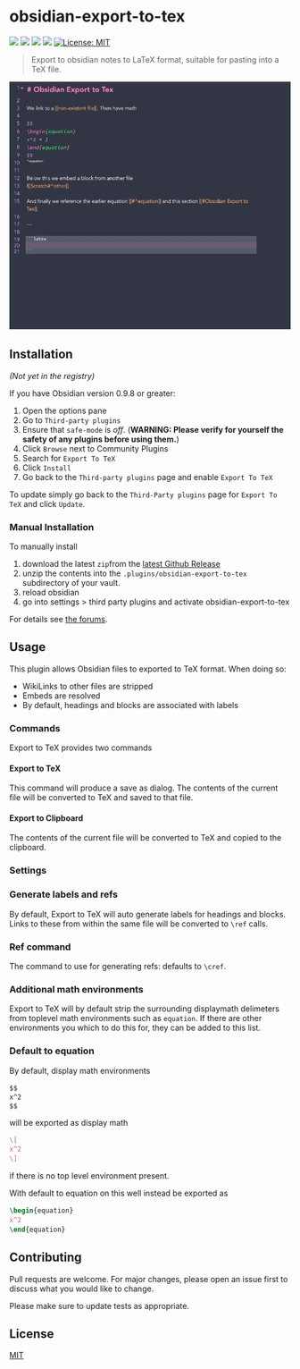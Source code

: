 # obsidian-export-to-tex
[![](https://img.shields.io/github/v/release/raineszm/obsidian-export-to-tex?style=for-the-badge)](https://github.com/raineszm/obsidian-export-to-tex/releases/latest)
![](https://img.shields.io/github/commits-since/raineszm/obsidian-export-to-tex/latest?style=for-the-badge)
![](https://img.shields.io/github/manifest-json/minAppVersion/raineszm/obsidian-export-to-tex?color=red&label=Min%20Obsidian%20Version&style=for-the-badge)
![](https://img.shields.io/github/downloads/raineszm/obsidian-export-to-tex/total?style=for-the-badge)
[![License: MIT](https://img.shields.io/badge/License-MIT-yellow.svg?style=for-the-badge)](#license)

> Export to obsidian notes to LaTeX format, suitable for pasting into a TeX file.
> 
![](https://raw.githubusercontent.com/raineszm/obsidian-export-to-tex/master/images/export-to-clipboard.gif)

## Installation

*(Not yet in the registry)*

If you have Obsidian version 0.9.8 or greater:

1. Open the options pane
1. Go to `Third-party plugins`
1. Ensure that `safe-mode` is *off*. (**WARNING: Please verify for yourself the safety of any plugins before using them.**)
1. Click `Browse` next to Community Plugins
1. Search for `Export To TeX`
1. Click `Install`
1. Go back to the `Third-party plugins` page and enable `Export To TeX`

To update simply go back to the `Third-Party plugins` page for `Export To TeX` and click `Update`.


### Manual Installation
To manually install
 1. download the latest `zip`from the [latest Github Release](https://github.com/raineszm/obsidian-export-to-tex/releases/latest)
 1. unzip the contents into the `.plugins/obsidian-export-to-tex` subdirectory of your vault.
 1. reload obsidian
 1. go into settings > third party plugins and activate obsidian-export-to-tex

For details see [the forums](https://forum.obsidian.md/t/plugins-mini-faq/7737).

## Usage

This plugin allows Obsidian files to exported to TeX format.
When doing so:
- WikiLinks to other files are stripped
- Embeds are resolved
- By default, headings and blocks are associated with labels


### Commands
Export to TeX provides two commands

#### Export to TeX

This command will produce a save as dialog. The contents of the current file will be converted to TeX and saved to that file.

#### Export to Clipboard

The contents of the current file will be converted to TeX and copied to the clipboard.

### Settings

### Generate labels and refs

By default, Export to TeX will auto generate labels for headings and blocks.
Links to these from within the same file will be converted to `\ref` calls.

### Ref command

The command to use for generating refs: defaults to `\cref`.

### Additional math environments

Export to TeX will by default strip the surrounding displaymath delimeters from toplevel math environments such as `equation`.
If there are other environments you which to do this for, they can be added to this list.

### Default to equation

By default, display math environments

```
$$
x^2
$$
```
will be exported as display math 
```latex
\[
x^2
\]
```
if there is no top level environment present.

With default to equation on this well instead be exported as
```latex
\begin{equation}
x^2
\end{equation}
```


## Contributing
Pull requests are welcome. For major changes, please open an issue first to discuss what you would like to change.

Please make sure to update tests as appropriate.

## License
[MIT](https://choosealicense.com/licenses/mit/)

